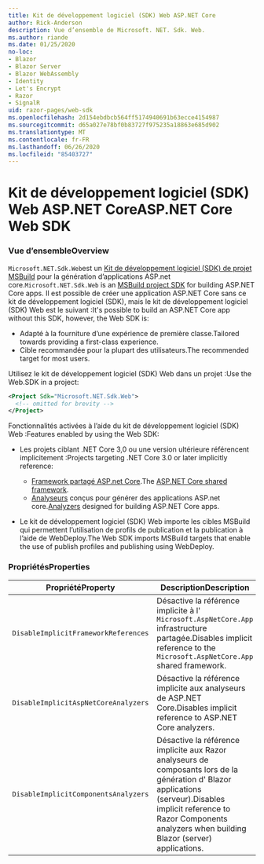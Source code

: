 ```yaml
---
title: Kit de développement logiciel (SDK) Web ASP.NET Core
author: Rick-Anderson
description: Vue d’ensemble de Microsoft. NET. Sdk. Web.
ms.author: riande
ms.date: 01/25/2020
no-loc:
- Blazor
- Blazor Server
- Blazor WebAssembly
- Identity
- Let's Encrypt
- Razor
- SignalR
uid: razor-pages/web-sdk
ms.openlocfilehash: 2d154ebdbcb564ff5174940691b63ecce4154987
ms.sourcegitcommit: d65a027e78bf0b83727f975235a18863e685d902
ms.translationtype: MT
ms.contentlocale: fr-FR
ms.lasthandoff: 06/26/2020
ms.locfileid: "85403727"
---
```

# <a name="aspnet-core-web-sdk"></a><span data-ttu-id="a97f6-103">Kit de développement logiciel (SDK) Web ASP.NET Core</span><span class="sxs-lookup"><span data-stu-id="a97f6-103">ASP.NET Core Web SDK</span></span>

### <a name="overview"></a><span data-ttu-id="a97f6-104">Vue d’ensemble</span><span class="sxs-lookup"><span data-stu-id="a97f6-104">Overview</span></span>

<span data-ttu-id="a97f6-105">`Microsoft.NET.Sdk.Web`est un [Kit de développement logiciel (SDK) de projet MSBuild](https://docs.microsoft.com/visualstudio/msbuild/how-to-use-project-sdk) pour la génération d’applications ASP.net core.</span><span class="sxs-lookup"><span data-stu-id="a97f6-105">`Microsoft.NET.Sdk.Web` is an [MSBuild project SDK](https://docs.microsoft.com/visualstudio/msbuild/how-to-use-project-sdk) for building ASP.NET Core apps.</span></span> <span data-ttu-id="a97f6-106">Il est possible de créer une application ASP.NET Core sans ce kit de développement logiciel (SDK), mais le kit de développement logiciel (SDK) Web est le suivant :</span><span class="sxs-lookup"><span data-stu-id="a97f6-106">It's possible to build an ASP.NET Core app without this SDK, however, the Web SDK is:</span></span>

* <span data-ttu-id="a97f6-107">Adapté à la fourniture d’une expérience de première classe.</span><span class="sxs-lookup"><span data-stu-id="a97f6-107">Tailored towards providing a first-class experience.</span></span>
* <span data-ttu-id="a97f6-108">Cible recommandée pour la plupart des utilisateurs.</span><span class="sxs-lookup"><span data-stu-id="a97f6-108">The recommended target for most users.</span></span>

<span data-ttu-id="a97f6-109">Utilisez le kit de développement logiciel (SDK) Web dans un projet :</span><span class="sxs-lookup"><span data-stu-id="a97f6-109">Use the Web.SDK in a project:</span></span>

  ```xml
  <Project Sdk="Microsoft.NET.Sdk.Web">
    <!-- omitted for brevity -->
  </Project>
  ```

<span data-ttu-id="a97f6-110">Fonctionnalités activées à l’aide du kit de développement logiciel (SDK) Web :</span><span class="sxs-lookup"><span data-stu-id="a97f6-110">Features enabled by using the Web SDK:</span></span>

* <span data-ttu-id="a97f6-111">Les projets ciblant .NET Core 3,0 ou une version ultérieure référencent implicitement :</span><span class="sxs-lookup"><span data-stu-id="a97f6-111">Projects targeting .NET Core 3.0 or later implicitly reference:</span></span>

  * <span data-ttu-id="a97f6-112">[Framework partagé ASP.net Core](xref:fundamentals/metapackage-app).</span><span class="sxs-lookup"><span data-stu-id="a97f6-112">The [ASP.NET Core shared framework](xref:fundamentals/metapackage-app).</span></span>
  * <span data-ttu-id="a97f6-113">[Analyseurs](/visualstudio/extensibility/getting-started-with-roslyn-analyzers) conçus pour générer des applications ASP.net core.</span><span class="sxs-lookup"><span data-stu-id="a97f6-113">[Analyzers](/visualstudio/extensibility/getting-started-with-roslyn-analyzers) designed for building ASP.NET Core apps.</span></span>
* <span data-ttu-id="a97f6-114">Le kit de développement logiciel (SDK) Web importe les cibles MSBuild qui permettent l’utilisation de profils de publication et la publication à l’aide de WebDeploy.</span><span class="sxs-lookup"><span data-stu-id="a97f6-114">The Web SDK imports MSBuild targets that enable the use of publish profiles and publishing using WebDeploy.</span></span>

### <a name="properties"></a><span data-ttu-id="a97f6-115">Propriétés</span><span class="sxs-lookup"><span data-stu-id="a97f6-115">Properties</span></span>

| <span data-ttu-id="a97f6-116">Propriété</span><span class="sxs-lookup"><span data-stu-id="a97f6-116">Property</span></span> | <span data-ttu-id="a97f6-117">Description</span><span class="sxs-lookup"><span data-stu-id="a97f6-117">Description</span></span> |
| -------- | ----------- |
| `DisableImplicitFrameworkReferences` | <span data-ttu-id="a97f6-118">Désactive la référence implicite à l' `Microsoft.AspNetCore.App` infrastructure partagée.</span><span class="sxs-lookup"><span data-stu-id="a97f6-118">Disables implicit reference to the `Microsoft.AspNetCore.App` shared framework.</span></span> |
| `DisableImplicitAspNetCoreAnalyzers` | <span data-ttu-id="a97f6-119">Désactive la référence implicite aux analyseurs de ASP.NET Core.</span><span class="sxs-lookup"><span data-stu-id="a97f6-119">Disables implicit reference to ASP.NET Core analyzers.</span></span> |
| `DisableImplicitComponentsAnalyzers` | <span data-ttu-id="a97f6-120">Désactive la référence implicite aux Razor analyseurs de composants lors de la génération d' Blazor applications (serveur).</span><span class="sxs-lookup"><span data-stu-id="a97f6-120">Disables implicit reference to Razor Components analyzers when building Blazor (server) applications.</span></span> |
